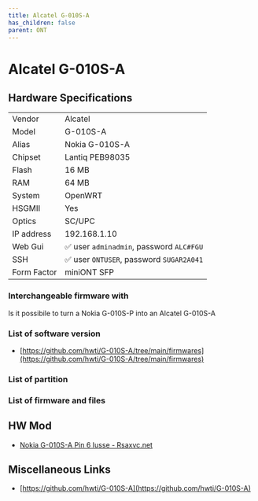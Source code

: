 ```yaml
---
title: Alcatel G-010S-A
has_children: false
parent: ONT
---
```


# Alcatel G-010S-A

## Hardware Specifications

|          |               |
|----------|---------------|
| Vendor   | Alcatel        |
| Model    | G-010S-A      |
| Alias | Nokia G-010S-A |
| Chipset  | Lantiq PEB98035 |
| Flash | 16 MB |
| RAM | 64 MB |
| System | OpenWRT |
| HSGMII | Yes |
| Optics | SC/UPC |
| IP address | 192.168.1.10 |
| Web Gui | ✅ user `adminadmin`, password `ALC#FGU` |
| SSH | ✅ user `ONTUSER`, password `SUGAR2A041` |
| Form Factor | miniONT SFP |

### Interchangeable firmware with

Is it possibile to turn a Nokia G-010S-P into an Alcatel G-010S-A

### List of software version

- [https://github.com/hwti/G-010S-A/tree/main/firmwares](https://github.com/hwti/G-010S-A/tree/main/firmwares)

### List of partition
### List of firmware and files

## HW Mod

- [Nokia G-010S-A Pin 6 Iusse - Rsaxvc.net](https://rsaxvc.net/blog/2020/8/15/Nokia_G-010S-A_Pin_6_Issue.html)

## Miscellaneous Links

- [https://github.com/hwti/G-010S-A](https://github.com/hwti/G-010S-A)
